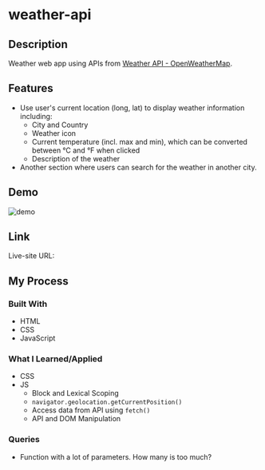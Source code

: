 # weather-api

## Description

Weather web app using APIs from [Weather API - OpenWeatherMap](https://openweathermap.org/api).

## Features

- Use user's current location (long, lat) to display weather information including:
  - City and Country
  - Weather icon
  - Current temperature (incl. max and min), which can be converted between °C and °F when clicked
  - Description of the weather
- Another section where users can search for the weather in another city.

## Demo

![demo](weather-api.gif)

## Link

Live-site URL: []()

## My Process

### Built With
- HTML
- CSS
- JavaScript

### What I Learned/Applied
- CSS
- JS
  - Block and Lexical Scoping
  - `navigator.geolocation.getCurrentPosition()`
  - Access data from API using `fetch()`
  - API and DOM Manipulation

### Queries
- Function with a lot of parameters. How many is too much?
